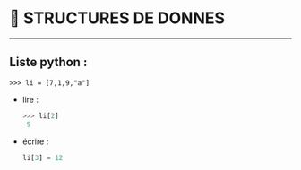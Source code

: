 # 📁 STRUCTURES DE DONNES
---

## Liste python :
`>>> li = [7,1,9,"a"]`
* lire :
  ```python
  >>> li[2]
   9
* écrire :
  ```python
  li[3] = 12
  
   
